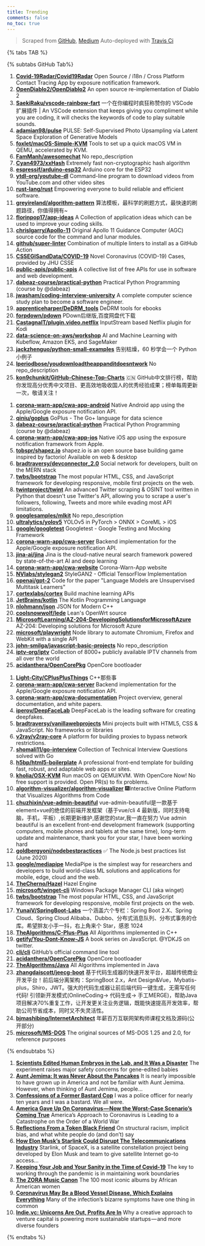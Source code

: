 ```yaml
---
title: Trending
comments: false
no_toc: true
---
```


> Scraped from [GitHub](https://github.com/trending), [Medium](https://medium.com/topic/popular)
Auto-deployed with [Travis Ci](https://travis-ci.org/)

{% tabs TAB %}
<!-- tab GitHub -->
{% subtabs GitHub Tab%}
<!-- tab Daily -->
1. [**Covid-19Radar/Covid19Radar**](https://github.com/Covid-19Radar/Covid19Radar)
Open Source / i18n / Cross Platform Contact Tracing App by exposure notification framework.
2. [**OpenDiablo2/OpenDiablo2**](https://github.com/OpenDiablo2/OpenDiablo2)
An open source re-implementation of Diablo 2
3. [**SaekiRaku/vscode-rainbow-fart**](https://github.com/SaekiRaku/vscode-rainbow-fart)
一个在你编程时疯狂称赞你的 VSCode 扩展插件 | An VSCode extension that keeps giving you compliment while you are coding, it will checks the keywords of code to play suitable sounds.
4. [**adamian98/pulse**](https://github.com/adamian98/pulse)
PULSE: Self-Supervised Photo Upsampling via Latent Space Exploration of Generative Models
5. [**foxlet/macOS-Simple-KVM**](https://github.com/foxlet/macOS-Simple-KVM)
Tools to set up a quick macOS VM in QEMU, accelerated by KVM.
6. [**FamManh/awesomechat**](https://github.com/FamManh/awesomechat)
No repo_description
7. [**Cyan4973/xxHash**](https://github.com/Cyan4973/xxHash)
Extremely fast non-cryptographic hash algorithm
8. [**espressif/arduino-esp32**](https://github.com/espressif/arduino-esp32)
Arduino core for the ESP32
9. [**ytdl-org/youtube-dl**](https://github.com/ytdl-org/youtube-dl)
Command-line program to download videos from YouTube.com and other video sites
10. [**rust-lang/rust**](https://github.com/rust-lang/rust)
Empowering everyone to build reliable and efficient software.
11. [**greyireland/algorithm-pattern**](https://github.com/greyireland/algorithm-pattern)
算法模板，最科学的刷题方式，最快速的刷题路径，你值得拥有~
12. [**florinpop17/app-ideas**](https://github.com/florinpop17/app-ideas)
A Collection of application ideas which can be used to improve your coding skills.
13. [**chrislgarry/Apollo-11**](https://github.com/chrislgarry/Apollo-11)
Original Apollo 11 Guidance Computer (AGC) source code for the command and lunar modules.
14. [**github/super-linter**](https://github.com/github/super-linter)
Combination of multiple linters to install as a GitHub Action
15. [**CSSEGISandData/COVID-19**](https://github.com/CSSEGISandData/COVID-19)
Novel Coronavirus (COVID-19) Cases, provided by JHU CSSE
16. [**public-apis/public-apis**](https://github.com/public-apis/public-apis)
A collective list of free APIs for use in software and web development.
17. [**dabeaz-course/practical-python**](https://github.com/dabeaz-course/practical-python)
Practical Python Programming (course by @dabeaz)
18. [**jwasham/coding-interview-university**](https://github.com/jwasham/coding-interview-university)
A complete computer science study plan to become a software engineer.
19. [**apprenticeharper/DeDRM_tools**](https://github.com/apprenticeharper/DeDRM_tools)
DeDRM tools for ebooks
20. [**forpdown/pdown**](https://github.com/forpdown/pdown)
PDown后继版,百度网盘代下载
21. [**CastagnaIT/plugin.video.netflix**](https://github.com/CastagnaIT/plugin.video.netflix)
InputStream based Netflix plugin for Kodi
22. [**data-science-on-aws/workshop**](https://github.com/data-science-on-aws/workshop)
AI and Machine Learning with Kubeflow, Amazon EKS, and SageMaker
23. [**jackzhenguo/python-small-examples**](https://github.com/jackzhenguo/python-small-examples)
告别枯燥，60 秒学会一个 Python 小例子
24. [**lperiodbose/youdownloadtheappanditdoesntwork**](https://github.com/lperiodbose/youdownloadtheappanditdoesntwork)
No repo_description
25. [**kon9chunkit/GitHub-Chinese-Top-Charts**](https://github.com/kon9chunkit/GitHub-Chinese-Top-Charts)
🇨🇳 GitHub中文排行榜，帮助你发现高分优秀中文项目、更高效地吸收国人的优秀经验成果；榜单每周更新一次，敬请关注！
<!-- endtab -->
<!-- tab Weekly -->
1. [**corona-warn-app/cwa-app-android**](https://github.com/corona-warn-app/cwa-app-android)
Native Android app using the Apple/Google exposure notification API.
2. [**qiniu/goplus**](https://github.com/qiniu/goplus)
GoPlus - The Go+ language for data science
3. [**dabeaz-course/practical-python**](https://github.com/dabeaz-course/practical-python)
Practical Python Programming (course by @dabeaz)
4. [**corona-warn-app/cwa-app-ios**](https://github.com/corona-warn-app/cwa-app-ios)
Native iOS app using the exposure notification framework from Apple.
5. [**tobspr/shapez.io**](https://github.com/tobspr/shapez.io)
shapez.io is an open source base building game inspired by factorio! Available on web & desktop
6. [**bradtraversy/devconnector_2.0**](https://github.com/bradtraversy/devconnector_2.0)
Social network for developers, built on the MERN stack
7. [**twbs/bootstrap**](https://github.com/twbs/bootstrap)
The most popular HTML, CSS, and JavaScript framework for developing responsive, mobile first projects on the web.
8. [**twintproject/twint**](https://github.com/twintproject/twint)
An advanced Twitter scraping & OSINT tool written in Python that doesn't use Twitter's API, allowing you to scrape a user's followers, following, Tweets and more while evading most API limitations.
9. [**googlesamples/mlkit**](https://github.com/googlesamples/mlkit)
No repo_description
10. [**ultralytics/yolov5**](https://github.com/ultralytics/yolov5)
YOLOv5 in PyTorch > ONNX > CoreML > iOS
11. [**google/googletest**](https://github.com/google/googletest)
Googletest - Google Testing and Mocking Framework
12. [**corona-warn-app/cwa-server**](https://github.com/corona-warn-app/cwa-server)
Backend implementation for the Apple/Google exposure notification API.
13. [**jina-ai/jina**](https://github.com/jina-ai/jina)
Jina is the cloud-native neural search framework powered by state-of-the-art AI and deep learning
14. [**corona-warn-app/cwa-website**](https://github.com/corona-warn-app/cwa-website)
Corona-Warn-App website
15. [**NVlabs/stylegan2**](https://github.com/NVlabs/stylegan2)
StyleGAN2 - Official TensorFlow Implementation
16. [**openai/gpt-2**](https://github.com/openai/gpt-2)
Code for the paper "Language Models are Unsupervised Multitask Learners"
17. [**cortexlabs/cortex**](https://github.com/cortexlabs/cortex)
Build machine learning APIs
18. [**JetBrains/kotlin**](https://github.com/JetBrains/kotlin)
The Kotlin Programming Language
19. [**nlohmann/json**](https://github.com/nlohmann/json)
JSON for Modern C++
20. [**coolsnowwolf/lede**](https://github.com/coolsnowwolf/lede)
Lean's OpenWrt source
21. [**MicrosoftLearning/AZ-204-DevelopingSolutionsforMicrosoftAzure**](https://github.com/MicrosoftLearning/AZ-204-DevelopingSolutionsforMicrosoftAzure)
AZ-204: Developing solutions for Microsoft Azure
22. [**microsoft/playwright**](https://github.com/microsoft/playwright)
Node library to automate Chromium, Firefox and WebKit with a single API
23. [**john-smilga/javascript-basic-projects**](https://github.com/john-smilga/javascript-basic-projects)
No repo_description
24. [**iptv-org/iptv**](https://github.com/iptv-org/iptv)
Collection of 8000+ publicly available IPTV channels from all over the world
25. [**acidanthera/OpenCorePkg**](https://github.com/acidanthera/OpenCorePkg)
OpenCore bootloader
<!-- endtab -->
<!-- tab Monthly -->
1. [**Light-City/CPlusPlusThings**](https://github.com/Light-City/CPlusPlusThings)
C++那些事
2. [**corona-warn-app/cwa-server**](https://github.com/corona-warn-app/cwa-server)
Backend implementation for the Apple/Google exposure notification API.
3. [**corona-warn-app/cwa-documentation**](https://github.com/corona-warn-app/cwa-documentation)
Project overview, general documentation, and white papers.
4. [**iperov/DeepFaceLab**](https://github.com/iperov/DeepFaceLab)
DeepFaceLab is the leading software for creating deepfakes.
5. [**bradtraversy/vanillawebprojects**](https://github.com/bradtraversy/vanillawebprojects)
Mini projects built with HTML5, CSS & JavaScript. No frameworks or libraries
6. [**v2ray/v2ray-core**](https://github.com/v2ray/v2ray-core)
A platform for building proxies to bypass network restrictions.
7. [**shomali11/go-interview**](https://github.com/shomali11/go-interview)
Collection of Technical Interview Questions solved with Go
8. [**h5bp/html5-boilerplate**](https://github.com/h5bp/html5-boilerplate)
A professional front-end template for building fast, robust, and adaptable web apps or sites.
9. [**kholia/OSX-KVM**](https://github.com/kholia/OSX-KVM)
Run macOS on QEMU/KVM. With OpenCore Now! No free support is provided. Open PR(s) to fix problems.
10. [**algorithm-visualizer/algorithm-visualizer**](https://github.com/algorithm-visualizer/algorithm-visualizer)
🎆Interactive Online Platform that Visualizes Algorithms from Code
11. [**chuzhixin/vue-admin-beautiful**](https://github.com/chuzhixin/vue-admin-beautiful)
vue-admin-beautiful是一款基于element+vue的绝佳的前端开发框架（基于vue/cli 4 最新版，同时支持电脑，手机，平板）,长期更新维护,感谢您的star,我一直在努力 Vue admin beautiful is an excellent front-end development framework (supporting computers, mobile phones and tablets at the same time), long-term update and maintenance, thank you for your star, I have been working hard
12. [**goldbergyoni/nodebestpractices**](https://github.com/goldbergyoni/nodebestpractices)
✅ The Node.js best practices list (June 2020)
13. [**google/mediapipe**](https://github.com/google/mediapipe)
MediaPipe is the simplest way for researchers and developers to build world-class ML solutions and applications for mobile, edge, cloud and the web.
14. [**TheCherno/Hazel**](https://github.com/TheCherno/Hazel)
Hazel Engine
15. [**microsoft/winget-cli**](https://github.com/microsoft/winget-cli)
Windows Package Manager CLI (aka winget)
16. [**twbs/bootstrap**](https://github.com/twbs/bootstrap)
The most popular HTML, CSS, and JavaScript framework for developing responsive, mobile first projects on the web.
17. [**YunaiV/SpringBoot-Labs**](https://github.com/YunaiV/SpringBoot-Labs)
一个涵盖六个专栏：Spring Boot 2.X、Spring Cloud、Spring Cloud Alibaba、Dubbo、分布式消息队列、分布式事务的仓库。希望胖友小手一抖，右上角来个 Star，感恩 1024
18. [**TheAlgorithms/C-Plus-Plus**](https://github.com/TheAlgorithms/C-Plus-Plus)
All Algorithms implemented in C++
19. [**getify/You-Dont-Know-JS**](https://github.com/getify/You-Dont-Know-JS)
A book series on JavaScript. @YDKJS on twitter.
20. [**cli/cli**](https://github.com/cli/cli)
GitHub’s official command line tool
21. [**acidanthera/OpenCorePkg**](https://github.com/acidanthera/OpenCorePkg)
OpenCore bootloader
22. [**TheAlgorithms/Java**](https://github.com/TheAlgorithms/Java)
All Algorithms implemented in Java
23. [**zhangdaiscott/jeecg-boot**](https://github.com/zhangdaiscott/jeecg-boot)
基于代码生成器的快速开发平台，超越传统商业开发平台！前后端分离架构：SpringBoot 2.x，Ant Design&Vue，Mybatis-plus，Shiro，JWT。强大的代码生成器让前后端代码一键生成，无需写任何代码! 引领新开发模式(OnlineCoding-> 代码生成-> 手工MERGE)，帮助Java项目解决70%重复工作，让开发更关注业务逻辑，既能快速提高开发效率，帮助公司节省成本，同时又不失灵活性。
24. [**bjmashibing/InternetArchitect**](https://github.com/bjmashibing/InternetArchitect)
年薪百万互联网架构师课程文档及源码(公开部分)
25. [**microsoft/MS-DOS**](https://github.com/microsoft/MS-DOS)
The original sources of MS-DOS 1.25 and 2.0, for reference purposes
<!-- endtab -->
{% endsubtabs %}
<!-- endtab -->
<!-- tab Medium -->
1. [**Scientists Edited Human Embryos in the Lab, and It Was a Disaster**](https://onezero.medium.com/scientists-edited-human-embryos-in-the-lab-and-it-was-a-disaster-9473918d769d?source=topic_page---------------------------20)
The experiment raises major safety concerns for gene-edited babies
2. [**Aunt Jemima: It was Never About the Pancakes**](https://medium.com/@blackexcellence/aunt-jemima-it-was-never-about-the-pancakes-14a48a6523d?source=topic_page---------0------------------1)
It is nearly impossible to have grown up in America and not be familiar with Aunt Jemima. However, when thinking of Aunt Jemima, people…
3. [**Confessions of a Former Bastard Cop**](https://medium.com/@OfcrACab/confessions-of-a-former-bastard-cop-bb14d17bc759?source=topic_page---------1------------------1)
I was a police officer for nearly ten years and I was a bastard. We all were.
4. [**America Gave Up On Coronavirus — Now the Worst-Case Scenario’s Coming True**](https://eand.co/america-gave-up-on-coronavirus-now-the-worst-case-scenarios-coming-true-630dc65f9dd5?source=topic_page---------2------------------1)
America’s Approach to Coronavirus is Leading to a Catastrophe on the Order of a World War
5. [**Reflections From a Token Black Friend**](https://humanparts.medium.com/reflections-from-a-token-black-friend-2f1ea522d42d?source=topic_page---------4------------------1)
On structural racism, implicit bias, and what white people do (and don’t) say
6. [**How Elon Musk’s Starlink Could Disrupt The Telecommunications Industry**](https://medium.com/swlh/how-elon-musks-starlink-could-disrupt-the-telecommunications-industry-838b44c1d900?source=topic_page---------5------------------1)
Starlink, of SpaceX, is a satellite constellation project being developed by Elon Musk and team to give satellite Internet go-to access…
7. [**Keeping Your Job and Your Sanity in the Time of Covid-19**](https://zora.medium.com/keeping-your-job-and-your-sanity-in-the-time-of-covid-19-4814f188b5dc?source=topic_page---------6------------------1)
The key to working through the pandemic is in maintaining work boundaries
8. [**The ZORA Music Canon**](https://zora.medium.com/the-zora-music-canon-5a29296c6112?source=topic_page---------7------------------1)
The 100 most iconic albums by African American women
9. [**Coronavirus May Be a Blood Vessel Disease, Which Explains Everything**](https://elemental.medium.com/coronavirus-may-be-a-blood-vessel-disease-which-explains-everything-2c4032481ab2?source=topic_page---------8------------------1)
Many of the infection’s bizarre symptoms have one thing in common
10. [**Indie.vc: Unicorns Are Out, Profits Are In**](https://marker.medium.com/indie-vc-unicorns-are-out-profits-are-in-648d2576319?source=topic_page---------9------------------1)
Why a creative approach to venture capital is powering more sustainable startups — and more diverse founders
<!-- endtab -->
{% endtabs %}
